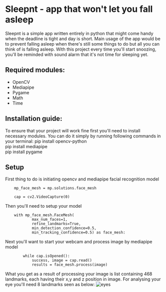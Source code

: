 # Sleepnt - app that won't let you fall asleep
Sleepnt is a simple app written entirely in python that might come handy when the deadline is tight and day is short. 
Main usage of the app would be to prevent falling asleep when there's still some things to do but all you can think of is falling asleep. 
With this project every time you'll start snoozing, you'll be reminded with sound alarm that it's not time for sleeping yet.
## Required modules:
* OpenCV
* Mediapipe
* Pygame
* Math
* Time
## Installation guide:
To ensure that your project will work fine first you'll need to install necessary modules. You can do it simply by running following commands in your terminal:
pip install opencv-python  
pip install mediapipe  
pip install pygame  
## Setup
First thing to do is initiating opencv and mediapipe facial recognition model
```
    mp_face_mesh = mp.solutions.face_mesh

    cap = cv2.VideoCapture(0)
```
Then you'll need to setup your model
```
    with mp_face_mesh.FaceMesh(
            max_num_faces=1,
            refine_landmarks=True,
            min_detection_confidence=0.5,
            min_tracking_confidence=0.5) as face_mesh:
```
Next you'll want to start your webcam and process image by mediapipe model
```
        while cap.isOpened():
            success, image = cap.read()
            results = face_mesh.process(image)
```
What you get as a result of processing your image is list containing 468 landmarks, each having their x,y and z position in image.
For analysing your eye you'll need 8 landmarks seen as below:
![eyes](https://user-images.githubusercontent.com/130605144/232501991-340835ef-d372-483a-ba7f-44d2cdd64f48.png)

